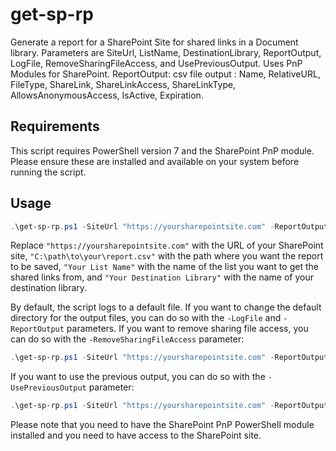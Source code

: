 # get-sp-rp
Generate a report for a SharePoint Site for shared links in a Document library. Parameters are SiteUrl, ListName, DestinationLibrary, ReportOutput, LogFile, RemoveSharingFileAccess, and UsePreviousOutput. Uses PnP Modules for SharePoint. ReportOutput: csv file output : Name, RelativeURL, FileType, ShareLink, ShareLinkAccess, ShareLinkType, AllowsAnonymousAccess, IsActive, Expiration.

## Requirements
This script requires PowerShell version 7 and the SharePoint PnP module. Please ensure these are installed and available on your system before running the script.

## Usage
```powershell
.\get-sp-rp.ps1 -SiteUrl "https://yoursharepointsite.com" -ReportOutput "C:\path\to\your\report.csv" -ListName "Your List Name" -DestinationLibrary "Your Destination Library"
```
Replace `"https://yoursharepointsite.com"` with the URL of your SharePoint site, `"C:\path\to\your\report.csv"` with the path where you want the report to be saved, `"Your List Name"` with the name of the list you want to get the shared links from, and `"Your Destination Library"` with the name of your destination library.

By default, the script logs to a default file. If you want to change the default directory for the output files, you can do so with the `-LogFile` and `-ReportOutput` parameters.
If you want to remove sharing file access, you can do so with the `-RemoveSharingFileAccess` parameter:
```powershell
.\get-sp-rp.ps1 -SiteUrl "https://yoursharepointsite.com" -ReportOutput "C:\path\to\your\report.csv" -ListName "Your List Name" -DestinationLibrary "Your Destination Library" -RemoveSharingFileAccess $false
```
If you want to use the previous output, you can do so with the `-UsePreviousOutput` parameter:
```powershell
.\get-sp-rp.ps1 -SiteUrl "https://yoursharepointsite.com" -ReportOutput "C:\path\to\your\report.csv" -ListName "Your List Name" -DestinationLibrary "Your Destination Library" -UsePreviousOutput $true
```
Please note that you need to have the SharePoint PnP PowerShell module installed and you need to have access to the SharePoint site.



